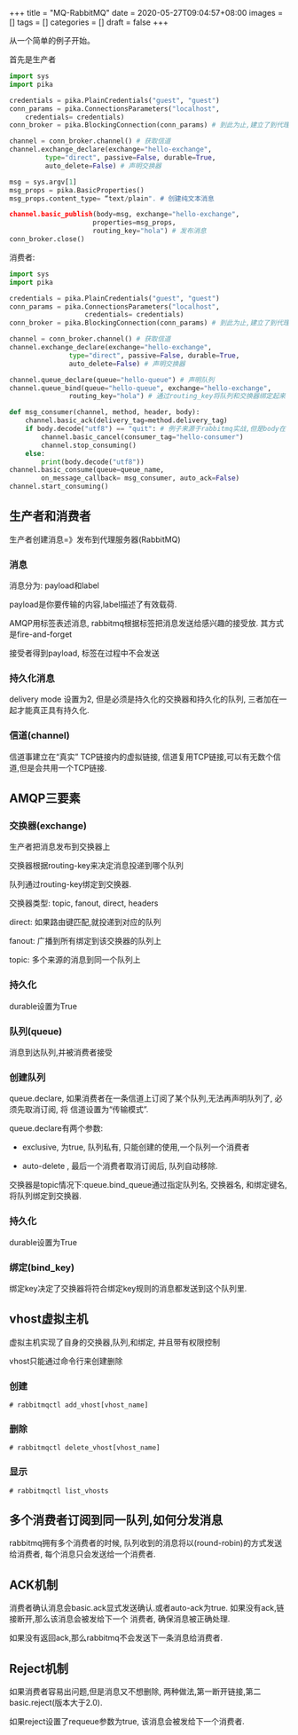 +++
title = "MQ-RabbitMQ"
date = 2020-05-27T09:04:57+08:00
images = []
tags = []
categories = []
draft = false
+++

从一个简单的例子开始。

首先是生产者

```python
import sys
import pika

credentials = pika.PlainCredentials("guest", "guest")
conn_params = pika.ConnectionsParameters("localhost",  
    credentials= credentials)
conn_broker = pika.BlockingConnection(conn_params) # 到此为止,建立了到代理服务器的链接

channel = conn_broker.channel() # 获取信道
channel.exchange_declare(exchange="hello-exchange", 
         type="direct", passive=False, durable=True, 
         auto_delete=False) # 声明交换器

msg = sys.argv[1]
msg_props = pika.BasicProperties()
msg_props.content_type= “text/plain". # 创建纯文本消息

channel.basic_publish(body=msg, exchange="hello-exchange", 
                     properties=msg_props,
                     routing_key="hola") # 发布消息
conn_broker.close()
```

消费者:

```python
import sys
import pika

credentials = pika.PlainCredentials("guest", "guest")
conn_params = pika.ConnectionsParameters("localhost",
                   credentials= credentials)
conn_broker = pika.BlockingConnection(conn_params) # 到此为止,建立了到代理服务器的链接

channel = conn_broker.channel() # 获取信道
channel.exchange_declare(exchange="hello-exchange", 
               type="direct", passive=False, durable=True, 
               auto_delete=False) # 声明交换器

channel.queue_declare(queue="hello-queue") # 声明队列
channel.queue_bind(queue="hello-queue", exchange="hello-exchange",
               routing_key="hola") # 通过routing_key将队列和交换器绑定起来

def msg_consumer(channel, method, header, body):
    channel.basic_ack(delivery_tag=method.delivery_tag)
    if body.decode("utf8") == "quit": # 例子来源于rabbitmq实战,但是body在 python3中是byte类型
        channel.basic_cancel(consumer_tag="hello-consumer")
        channel.stop_consuming()
    else:
        print(body.decode("utf8"))
channel.basic_consume(queue=queue_name, 
        on_message_callback= msg_consumer, auto_ack=False)
channel.start_consuming()
```





## 生产者和消费者

生产者创建消息=》发布到代理服务器(RabbitMQ)

### 消息

消息分为: payload和label

payload是你要传输的内容,label描述了有效载荷.

AMQP用标签表述消息, rabbitmq根据标签把消息发送给感兴趣的接受放. 其方式是fire-and-forget

接受者得到payload, 标签在过程中不会发送

### 持久化消息

delivery mode 设置为2, 但是必须是持久化的交换器和持久化的队列, 三者加在一起才能真正具有持久化.

### 信道(channel)

信道事建立在“真实” TCP链接内的虚拟链接, 信道复用TCP链接,可以有无数个信道,但是会共用一个TCP链接.

## AMQP三要素

### 交换器(exchange)

生产者把消息发布到交换器上



交换器根据routing-key来决定消息投递到哪个队列

队列通过routing-key绑定到交换器.

交换器类型: topic, fanout, direct, headers

direct:  如果路由键匹配,就投递到对应的队列

fanout:  广播到所有绑定到该交换器的队列上

topic: 多个来源的消息到同一个队列上

### 持久化

durable设置为True

### 队列(queue)

消息到达队列,并被消费者接受

### 创建队列

queue.declare, 如果消费者在一条信道上订阅了某个队列,无法再声明队列了, 必须先取消订阅, 将 信道设置为“传输模式”.

queue.declare有两个参数:

* exclusive, 为true, 队列私有, 只能创建的使用,一个队列一个消费者

* auto-delete , 最后一个消费者取消订阅后, 队列自动移除.

交换器是topic情况下:queue.bind_queue通过指定队列名, 交换器名, 和绑定键名, 将队列绑定到交换器.

### 持久化

durable设置为True

### 绑定(bind_key)

绑定key决定了交换器将符合绑定key规则的消息都发送到这个队列里.

##  vhost虚拟主机

虚拟主机实现了自身的交换器,队列,和绑定, 并且带有权限控制

vhost只能通过命令行来创建删除

### 创建

```shell
# rabbitmqctl add_vhost[vhost_name]
```

### 删除

```shell
# rabbitmqctl delete_vhost[vhost_name]
```

### 显示

```shell
# rabbitmqctl list_vhosts
```

## 多个消费者订阅到同一队列,如何分发消息

rabbitmq拥有多个消费者的时候, 队列收到的消息将以(round-robin)的方式发送给消费者, 每个消息只会发送给一个消费者.



## ACK机制

消费者确认消息会basic.ack显式发送确认.或者auto-ack为true. 如果没有ack,链接断开,那么该消息会被发给下一个 消费者, 确保消息被正确处理.

如果没有返回ack,那么rabbitmq不会发送下一条消息给消费者.

## Reject机制

如果消费者容易出问题,但是消息又不想删除, 两种做法,第一断开链接,第二 basic.reject(版本大于2.0).

如果reject设置了requeue参数为true, 该消息会被发给下一个消费者.


